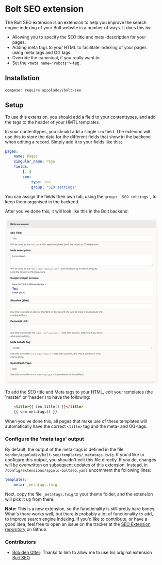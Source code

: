 Bolt SEO extension
==================

The Bolt SEO extension is an extension to help you improve the search engine
indexing of your Bolt website in a number of ways. It does this by:

  - Allowing you to specify the SEO title and meta-description for your pages.
  - Adding meta tags to your HTML to facilitate indexing of your pages using meta
    tags and OG tags.
  - Override the canonical, if you really want to.
  - Set the `<meta name="robots">`-tag.

Installation
-----
```composer require appolodev/bolt-seo```

Setup
-----

To use this extension, you should add a field to your contenttypes, and add the
tags to the header of your HMTL templates.

In your contenttypes, you should add a single `seo` field. The extenion will
use this to store the data for the different fields that show in the backend
when editing a record. Simply add it to your fields like this;

```yaml
pages:
    name: Pages
    singular_name: Page
    fields:
        [..]
        seo:
            type: seo
            group: "SEO settings"
```

You can assign the fields their own tab, using the `group: 'SEO settings'`, to
keep them organised in the backend.

After you've done this, it will look like this in the Bolt backend:

![](screenshots/screenshot.png)

To add the SEO title and Meta tags to your HTML, edit your templates (the
'master' or 'header') to have the following:

```HTML
    <title>{{ seo.title() }}</title>
    {{ seo.metatags() }}
```

When you've done this, all pages that make use of these templates will
automatically have the correct `<title>` tag and the meta- and OG-tags.

### Configure the 'meta tags' output

By default, the output of the meta-tags is defined in the file
`vendor/appolodev/bolt-seo/templates/_metatags.twig`. If you'd like to
configure this output, you shouldn't edit this file directly. If you do,
changes will be overwritten on subsequent updates of this extension. Instead,
in `/config/extensions/appolo-boltseo.yaml` uncomment the following lines:

```yaml
templates:
    meta: _metatags.twig
```

Next, copy the file `_metatags.twig` to your theme folder, and the extension
will pick it up from there.

**Note:** This is a new extension, so the functionality is still pretty bare
bones. What's there works well, but there is probably a lot of functionality to
add, to improve search engine indexing. If you'd like to contribute, or have a
good idea, feel free to open an issue on the tracker at the
[SEO Extension repository][gh] on Github.

[gh]: https://github.com/AppoloDev/bolt-seo/issues

### Contributors

* [Bob den Otter](https://github.com/bobdenotter): Thanks to him to allow me to use his original extension [Bolt SEO](https://github.com/bobdenotter/seo)
